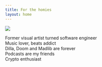 ```yaml
---
title: For the homies
layout: home
---
```


![](https://media.giphy.com/media/nlk3Y1u3r1n5C/giphy.gif)

Former visual artist turned software engineer  
Music lover, beats addict  
Dilla, Doom and Madlib are forever  
Podcasts are my friends  
Crypto enthusiast
